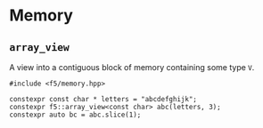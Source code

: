 # Memory

## `array_view`

A view into a contiguous block of memory containing some type `V`.

    #include <f5/memory.hpp>

    constexpr const char * letters = "abcdefghijk";
    constexpr f5::array_view<const char> abc(letters, 3);
    constexpr auto bc = abc.slice(1);


